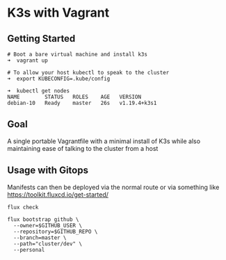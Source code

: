 # K3s with Vagrant

## Getting Started

```
# Boot a bare virtual machine and install k3s
➜  vagrant up

# To allow your host kubectl to speak to the cluster
➜  export KUBECONFIG=.kube/config

➜  kubectl get nodes
NAME        STATUS   ROLES    AGE   VERSION
debian-10   Ready    master   26s   v1.19.4+k3s1
```

## Goal

A single portable Vagrantfile with a minimal install of K3s while also maintaining ease of talking to the cluster from a host


## Usage with Gitops

Manifests can then be deployed via the normal route or via something like https://toolkit.fluxcd.io/get-started/

```
flux check

flux bootstrap github \
  --owner=$GITHUB_USER \
  --repository=$GITHUB_REPO \
  --branch=master \
  --path="cluster/dev" \
  --personal
```
